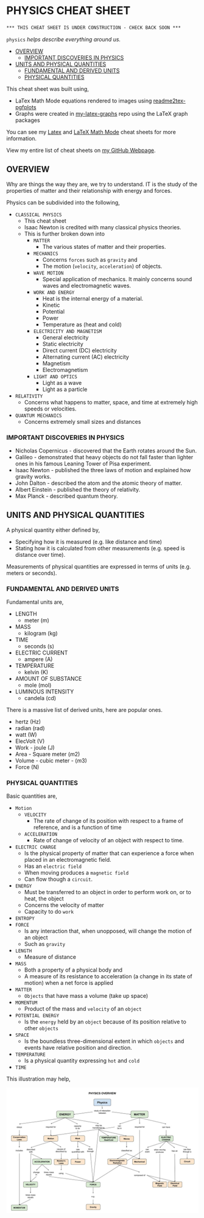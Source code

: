 # PHYSICS CHEAT SHEET

```txt
*** THIS CHEAT SHEET IS UNDER CONSTRUCTION - CHECK BACK SOON ***
```

`physics` _helps describe everything around us._

* [OVERVIEW](https://github.com/JeffDeCola/my-cheat-sheets/tree/master/other/science/physical-science/physics-cheat-sheet#overview)
  * [IMPORTANT DISCOVERIES IN PHYSICS]()
* [UNITS AND PHYSICAL QUANTITIES]()
  * [FUNDAMENTAL AND DERIVED UNITS]()
  * [PHYSICAL QUANTITIES]()

This cheat sheet was built using,

* LaTex Math Mode equations rendered to images using
  [readme2tex-pgfplots](https://github.com/JeffDeCola/readme2tex-pgfplots)
* Graphs were created in
  [my-latex-graphs](https://github.com/JeffDeCola/my-latex-graphs)
  repo using the LaTeX graph packages

You can see my
[Latex](https://github.com/JeffDeCola/my-cheat-sheets/tree/master/software/development/languages/latex-cheat-sheet)
and
[LaTeX Math Mode](https://github.com/JeffDeCola/my-cheat-sheets/blob/master/software/development/languages/latex-cheat-sheet/latex-math-mode.md)
cheat sheets for more information.

View my entire list of cheat sheets on
[my GitHub Webpage](https://jeffdecola.github.io/my-cheat-sheets/).

## OVERVIEW

Why are things the way they are, we try to understand.
IT is the study of the properties of matter and their relationship with energy
and forces.

Physics can be subdivided into the following,

* `CLASSICAL PHYSICS`
  * This cheat sheet
  * Isaac Newton is credited with many classical physics theories.
  * This is further broken down into
    * `MATTER`
      * The various states of matter and their properties.
    * `MECHANICS`
      * Concerns `forces` such as `gravity` and
      * The motion (`velocity`, `acceleration`) of objects.
    * `WAVE MOTION`
      * Special application of mechanics. It mainly concerns sound waves
        and electromagnetic waves.
    * `WORK AND ENERGY`
      * Heat is the internal energy of a material.
      * Kinetic
      * Potential
      * Power
      * Temperature as (heat and cold)
    * `ELECTRICITY AND MAGNETISM`
      * General electricity
      * Static electricity
      * Direct current (DC) electricity
      * Alternating current (AC) electricity
      * Magnetism
      * Electromagnetism
    * `LIGHT AND OPTICS`
      * Light as a wave
      * Light as a particle
* `RELATIVITY`
  * Concerns what happens to matter, space, and time at extremely high speeds
  or velocities.
* `QUANTUM MECHANICS`
  * Concerns extremely small sizes and distances

### IMPORTANT DISCOVERIES IN PHYSICS

* Nicholas Copernicus - discovered that the Earth rotates around the Sun.
* Galileo - demonstrated that heavy objects do not fall faster than lighter
  ones in his famous Leaning Tower of Pisa experiment.
* Isaac Newton - published the three laws of motion and explained how gravity works.
* John Dalton - described the atom and the atomic theory of matter.
* Albert Einstein - published the theory of relativity.
* Max Planck - described quantum theory.

## UNITS AND PHYSICAL QUANTITIES

 A physical quantity either defined by,

* Specifying how it is measured (e.g. like distance and time)
* Stating how it is calculated from other measurements (e.g. speed is distance
  over time).

Measurements of physical quantities are expressed in terms of units (e.g. meters
or seconds).

### FUNDAMENTAL AND DERIVED UNITS

Fundamental units are,

* LENGTH
  * meter (m)
* MASS
  * kilogram (kg)
* TIME
  * seconds (s)
* ELECTRIC CURRENT
  * ampere (A)
* TEMPERATURE
  * kelvin (K)
* AMOUNT OF SUBSTANCE
  * mole (mol)
* LUMINOUS INTENSITY
  * candela (cd)  

There is a massive list of derived units, here are popular ones.

* hertz (Hz)
* radian (rad)
* watt (W)
* ElecVolt (V)
* Work - joule (J)
* Area - Square meter ($m2$)
* Volume - cubic meter - ($m3$)
* Force (N)

### PHYSICAL QUANTITIES

Basic quantities are,

* `Motion`
  * `VELOCITY`
    * The rate of change of its position with respect to a frame of reference,
      and is a function of time
  * `ACCELERATION`
    * Rate of change of velocity of an object with respect to time.
* `ELECTRIC CHARGE`
  * Is the physical property of matter that can experience a force
    when placed in an electromagnetic field.
  * Has an `electric field`
  * When moving produces a `magnetic field`
  * Can flow though a `circuit`.
* `ENERGY`
  * Must be transferred to an object in order to perform work on, or to heat,
    the object
  * Concerns the velocity of matter
  * Capacity to do `work`
* `ENTROPY`
* `FORCE`
  * Is any interaction that, when unopposed, will change the motion of an object
  * Such as `gravity`
* `LENGTH`
  * Measure of distance
* `MASS`
  * Both a property of a physical body and
  * A measure of its resistance to acceleration (a change in its state of motion)
    when a net force is applied
* `MATTER`
  * `Objects` that have mass a volume (take up space)
* `MOMENTUM`
  * Product of the mass and `velocity` of an `object`
* `POTENTIAL ENERGY`
  * Is the `energy` held by an `object` because of its position relative
    to other `objects`
* `SPACE`
  * Is the boundless three-dimensional extent in which `objects`
    and events have relative position and direction.
* `TEMPERATURE`
  * Is a physical quantity expressing `hot` and `cold`
* `TIME`

This illustration may help,

![IMAGE - physics-overview-diagram - IMAGE](../../../../docs/pics/physics-overview-diagram.jpg)
